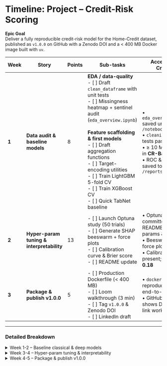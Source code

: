 # Timeline: Project – Credit-Risk Scoring

**Epic Goal**  
Deliver a fully reproducible credit-risk model for the Home-Credit dataset, published as `v1.0.0` on GitHub with a Zenodo DOI and a < 400 MB Docker image built with `uv`.

| Week | Story | Points | Sub-tasks | Acceptance Criteria |
|------|-------|--------|-----------|---------------------|
| **1** | **Data audit & baseline models** | 8 | **EDA / data-quality**<br>- [ ] Draft `clean_dataframe` with unit tests<br>- [ ] Missingness heatmap + sentinel audit (`eda_overview.ipynb`)<br><br>**Feature scaffolding & first models**<br>- [ ] Draft aggregation functions<br>- [ ] Target-encoding utilities<br>- [ ] Train LightGBM 5-fold CV<br>- [ ] Train XGBoost CV<br>- [ ] Quick TabNet baseline | • `eda_overview.ipynb` saved under `/notebooks/`<br>• `cleaning.py` & tests pass CI<br>• ≥ 10 MLflow runs in **CR-Baseline**<br>• ROC & PR curves saved to `/reports/figures/` |
| **2** | **Hyper-param tuning & interpretability** | 13 | - [ ] Launch Optuna study (50 trials)<br>- [ ] Generate SHAP beeswarm + force plots<br>- [ ] Calibration curve & Brier score<br>- [ ] README update | • Optuna DB committed; README lists top params & metrics<br>• Beeswarm + ≥ 1 force plot<br>• Calibration curve present; **Brier ≤ 0.18** |
| **3** | **Package & publish v1.0.0** | 5 | - [ ] Production Dockerfile (< 400 MB)<br>- [ ] Loom walkthrough (3 min)<br>- [ ] Tag `v1.0.0` & Zenodo DOI<br>- [ ] LinkedIn draft | • `docker run` reproduces results end-to-end<br>• GitHub release shows DOI; Loom link works |

---

### Detailed Breakdown

<details>
<summary>Week&nbsp;1-2 – Baseline classical & deep models</summary>

#### Objectives
1. **Understand & clean** the raw Home-Credit tables so modelling can trust the inputs.  
2. **Establish baselines** for classical (LightGBM/XGBoost) and deep-tabular (TabNet) approaches.

#### Tasks
- **CRS-1-a** `clean_dataframe` implementation + pytest edge cases.  
- **CRS-1-b** `eda_overview.ipynb` with missingness map, target imbalance, sentinel checks.  
- **CRS-1-c** Draft *aggregation functions* in `feature_eng.py`.  
- **CRS-1-d** Add *target-encoding utilities* (fit/transform API).  
- **CRS-1-e** Train **LightGBM** 5-fold CV; log metrics to MLflow.  
- **CRS-1-f** Train **XGBoost** 5-fold CV; mirror LightGBM procedure.  
- **CRS-1-g** Quick **TabNet** sanity run (1 epoch).

</details>

<details>
<summary>Week&nbsp;3-4 – Hyper-param tuning & interpretability</summary>

#### Objectives
Improve the baseline with Optuna HPO; provide model transparency and calibrated probabilities.

#### Tasks
- **CRS-2-a** 50-trial *Optuna study* on TabNet (lr, n_steps, gamma); commit `optuna_study.db`.
- **CRS-2-b** Generate *SHAP beeswarm* and force plots for five customers.
- **CRS-2-c** Plot *probability-calibration curve*; compute *Brier score*.
- **CRS-2-d** Update **README** with Model Zoo table + metrics.

</details>

<details>
<summary>Week&nbsp;4-5 – Package & publish v1.0.0</summary>

#### Objectives
Ship a lean, reproducible artifact and public release.

#### Tasks
- **CRS-3-a** Build production *Dockerfile* (< 400 MB) and push to GHCR.
- **CRS-3-b** Record 3-minute *Loom walkthrough*; store link in `/docs/links.md`.
- **CRS-3-c** Tag **v1.0.0**, archive via Zenodo, embed DOI badge.
- **CRS-3-d** Draft *LinkedIn promo* with hero image (`promo_linkedin.md`).

</details>
